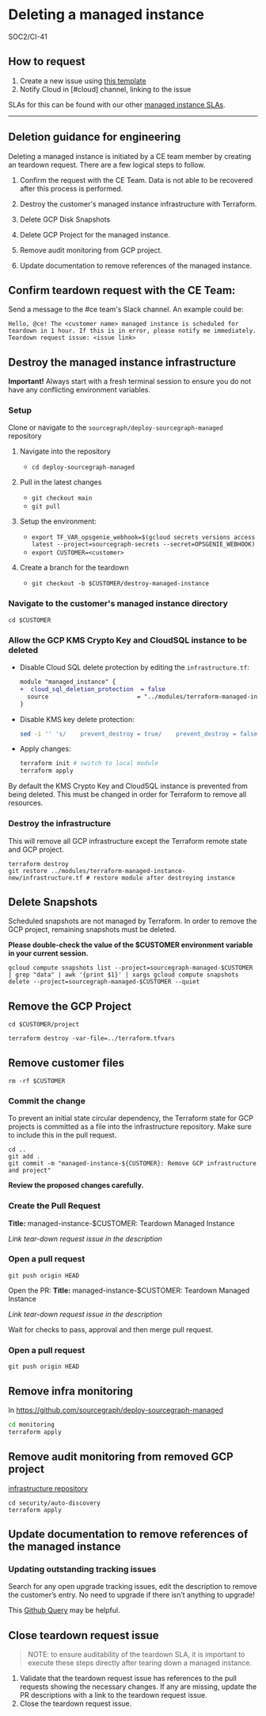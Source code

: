 # Deleting a managed instance

<span class="badge badge-note">SOC2/CI-41</span>

## How to request

1. Create a new issue using [this template](https://github.com/sourcegraph/customer/issues/new?assignees=&labels=team%2Fdevops&template=managed-instance-teardown.md&title=)
2. Notify Cloud in [#cloud] channel, linking to the issue

SLAs for this can be found with our other [managed instance SLAs](../index.md#slas-for-managed-instances).

---

## Deletion guidance for engineering

Deleting a managed instance is initiated by a CE team member by creating an teardown request. There are a few logical steps to follow.

1.  Confirm the request with the CE Team. Data is not able to be recovered after this process is performed.

1.  Destroy the customer's managed instance infrastructure with Terraform.
1.  Delete GCP Disk Snapshots
1.  Delete GCP Project for the managed instance.
1.  Remove audit monitoring from GCP project.
1.  Update documentation to remove references of the managed instance.

## Confirm teardown request with the CE Team:

Send a message to the #ce team's Slack channel. An example could be:

```
Hello, @ce! The <customer name> managed instance is scheduled for teardown in 1 hour. If this is in error, please notify me immediately.
Teardown request issue: <issue link>
```

## Destroy the managed instance infrastructure

**Important!** Always start with a fresh terminal session to ensure you do not have any conflicting environment variables.

### Setup

Clone or navigate to the `sourcegraph/deploy-sourcegraph-managed` repository

1.  Navigate into the repository

    - `cd deploy-sourcegraph-managed`

1.  Pull in the latest changes

    - `git checkout main`
    - `git pull`

1.  Setup the environment:

    - `export TF_VAR_opsgenie_webhook=$(gcloud secrets versions access latest --project=sourcegraph-secrets --secret=OPSGENIE_WEBHOOK)`
    - `export CUSTOMER=<customer>`

1.  Create a branch for the teardown

    - `git checkout -b $CUSTOMER/destroy-managed-instance`

### Navigate to the customer's managed instance directory

```
cd $CUSTOMER
```

### Allow the GCP KMS Crypto Key and CloudSQL instance to be deleted

- Disable Cloud SQL delete protection by editing the `infrastructure.tf`:

  ```diff
  module "managed_instance" {
  +  cloud_sql_deletion_protection  = false
    source                         = "../modules/terraform-managed-instance-new"
  }
  ```

- Disable KMS key delete protection:

  ```sh
  sed -i '' 's/    prevent_destroy = true/    prevent_destroy = false/g' ../modules/terraform-managed-instance-new/infrastructure.tf
  ```

- Apply changes:

  ```sh
  terraform init # switch to local module
  terraform apply
  ```

By default the KMS Crypto Key and CloudSQL instance is prevented from being deleted. This must be changed in order for Terraform to remove all resources.

### Destroy the infrastructure

This will remove all GCP infrastructure except the Terraform remote state and GCP project.

```
terraform destroy
git restore ../modules/terraform-managed-instance-new/infrastructure.tf # restore module after destroying instance
```

## Delete Snapshots

Scheduled snapshots are not managed by Terraform. In order to remove the GCP project, remaining snapshots must be deleted.

**Please double-check the value of the $CUSTOMER environment variable in your current session.**

```
gcloud compute snapshots list --project=sourcegraph-managed-$CUSTOMER | grep "data" | awk '{print $1}' | xargs gcloud compute snapshots delete --project=sourcegraph-managed-$CUSTOMER --quiet
```

## Remove the GCP Project

```
cd $CUSTOMER/project
```

```
terraform destroy -var-file=../terraform.tfvars
```

## Remove customer files

```
rm -rf $CUSTOMER
```

### Commit the change

To prevent an initial state circular dependency, the Terraform state for GCP projects is committed as a file into the infrastructure repository.
Make sure to include this in the pull request.

```
cd ..
git add .
git commit -m "managed-instance-${CUSTOMER}: Remove GCP infrastructure and project"
```

**Review the proposed changes carefully.**

### Create the Pull Request

**Title:** managed-instance-$CUSTOMER: Teardown Managed Instance

_Link tear-down request issue in the description_

### Open a pull request

```
git push origin HEAD
```

Open the PR:
**Title:** managed-instance-$CUSTOMER: Teardown Managed Instance

_Link tear-down request issue in the description_

Wait for checks to pass, approval and then merge pull request.

### Open a pull request

```
git push origin HEAD
```

## Remove infra monitoring

In https://github.com/sourcegraph/deploy-sourcegraph-managed

```sh
cd monitoring
terraform apply
```

## Remove audit monitoring from removed GCP project

[infrastructure repository](https://github.com/sourcegraph/infrastructure)

```
cd security/auto-discovery
terraform apply
```

## Update documentation to remove references of the managed instance

### Updating outstanding tracking issues

Search for any open upgrade tracking issues, edit the description to remove the customer’s entry. No need to upgrade if there isn’t anything to upgrade!

This [Github Query](https://github.com/sourcegraph/sourcegraph/issues?q=is%3Aopen+is%3Aissue+label%3Arelease-tracking) may be helpful.

## Close teardown request issue

> NOTE: to ensure auditability of the teardown SLA, it is important to execute these steps directly after tearing down a managed instance.

1. Validate that the teardown request issue has references to the pull requests showing the necessary changes. If any are missing, update the PR descriptions with a link to the teardown request issue.
1. Close the teardown request issue.
